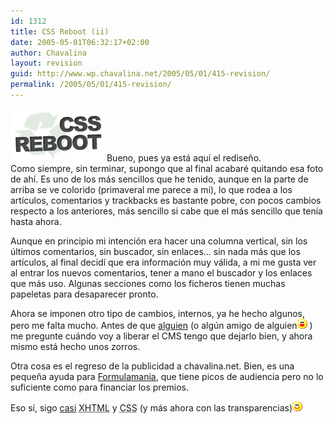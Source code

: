 ```yaml
---
id: 1312
title: CSS Reboot (ii)
date: 2005-05-01T06:32:17+02:00
author: Chavalina
layout: revision
guid: http://www.wp.chavalina.net/2005/05/01/415-revision/
permalink: /2005/05/01/415-revision/
---
```

<img class="imgizqda" src="/imagenes/fotos/cssreboot.gif" alt="CSS Reboot" /> Bueno, pues ya está aquí el redise&ntilde;o.  
Como siempre, sin terminar, supongo que al final acabaré quitando esa foto de ahí. Es uno de los más sencillos que he tenido, aunque en la parte de arriba se ve colorido (primaveral me parece a mi), lo que rodea a los artículos, comentarios y trackbacks es bastante pobre, con pocos cambios respecto a los anteriores, más sencillo si cabe que el más sencillo que tenía hasta ahora.

Aunque en principio mi intención era hacer una columna vertical, sin los &uacute;ltimos comentarios, sin buscador, sin enlaces… sin nada más que los artículos, al final decidí que era información muy válida, a mi me gusta ver al entrar los nuevos comentarios, tener a mano el buscador y los enlaces que más uso. Algunas secciones como los ficheros tienen muchas papeletas para desaparecer pronto.

Ahora se imponen otro tipo de cambios, internos, ya he hecho algunos, pero me falta mucho. Antes de que <a href="http://blackshell.usebox.net/" target="_blank">alguien</a> (o alg&uacute;n amigo de alguien![emo](/imagenes/emoticonos/risa.gif) ) me pregunte cuándo voy a liberar el CMS tengo que dejarlo bien, y ahora mismo está hecho unos zorros.

Otra cosa es el regreso de la publicidad a chavalina.net. Bien, es una peque&ntilde;a ayuda para <a href="http://www.formulamania.com/" target="_blank">Formulamania</a>, que tiene picos de audiencia pero no lo suficiente como para financiar los premios.

Eso sí, sigo <a href="http://validator.w3.org/check?uri=www.chavalina.net" target="_blank">casi</a> <acronym title="eXtended HyperText Markup Language">XHTML</acronym> y <acronym title="Cascade Style Sheets">CSS</acronym> (y más ahora con las transparencias)![emo](/imagenes/emoticonos/sonrisa.gif)